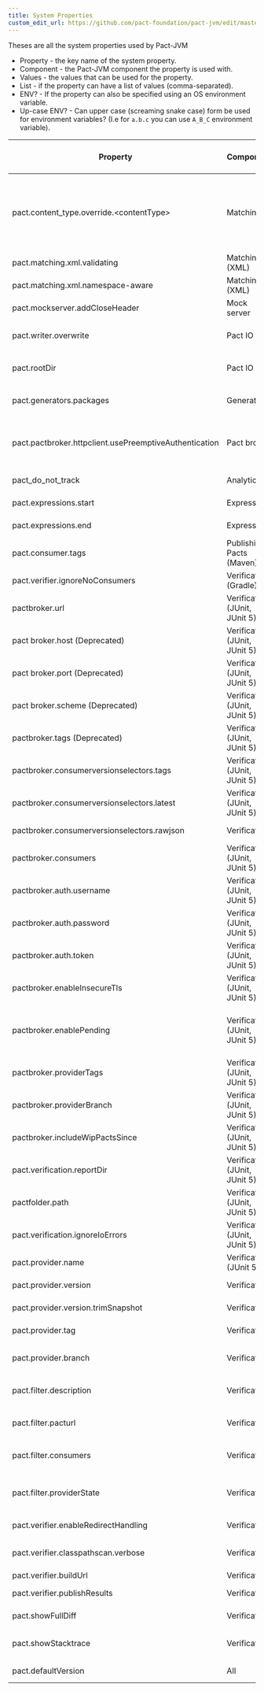 ```yaml
---
title: System Properties
custom_edit_url: https://github.com/pact-foundation/pact-jvm/edit/master/docs/system-properties.md
---
```

<!-- This file has been synced from the pact-foundation/pact-jvm repository. Please do not edit it directly. The URL of the source file can be found in the custom_edit_url value above -->

Theses are all the system properties used by Pact-JVM

* Property - the key name of the system property.
* Component - the Pact-JVM component the property is used with.
* Values - the values that can be used for the property.
* List - if the property can have a list of values (comma-separated).
* ENV? - If the property can also be specified using an OS environment variable.
* Up-case ENV? - Can upper case (screaming snake case) form be used for environment variables? (I.e for `a.b.c` you can use `A_B_C` environment variable).

| Property                                               | Component                     | Values                  | List | ENV? | Up-case ENV? | Description                                                                                                                                                                                                                                                                                                                                                                       |
|--------------------------------------------------------|-------------------------------|-------------------------|------|------|--------------|-----------------------------------------------------------------------------------------------------------------------------------------------------------------------------------------------------------------------------------------------------------------------------------------------------------------------------------------------------------------------------------|
| pact.content_type.override.&lt;contentType&gt;         | Matching                      | json, text, binary, xml | n    | n    | n            | Overrides the handling of a particular content type. Ie., `pact.content_type.override.applciation/thrift=json` will force `applciation/thrift` content types to be treated as JSON. You can specify the content type as either type/subtype or type.subtype (e.g., `pact.content_type.override.applciation/thrift=json` or `pact.content_type.override.applciation.thrift=json`). |
| pact.matching.xml.validating                           | Matching (XML)                | true, false             | n    | n    | n            | When set to false, will disable XML schema validation when matching XML documents.                                                                                                                                                                                                                                                                                                |
| pact.matching.xml.namespace-aware                      | Matching (XML)                | true, false             | n    | n    | n            | Setting this to true will enable support for XML namespaces with the XML parser.                                                                                                                                                                                                                                                                                                  |
| pact.mockserver.addCloseHeader                         | Mock server                   | true, false             | n    | n    | n            | If the mock server should add a `Connection: close` header to each response.                                                                                                                                                                                                                                                                                                      |
| pact.writer.overwrite                                  | Pact IO                       | true, false             | n    | n    | n            | Setting this to true will force the Pact file to always be overridden when written. Setting it to false will cause the Pact to be merged with any existing file.                                                                                                                                                                                                                  |
| pact.rootDir                                           | Pact IO                       | Directory name          | n    | n    | n            | Override the directory that Pact files are written to. The default behaviour is to try detect the build tool and set it appropriatly                                                                                                                                                                                                                                              |
| pact.generators.packages                               | Generators                    | Java package names      | y    | n    | n            | Specifies the Java packages to search when looking for generator classes.                                                                                                                                                                                                                                                                                                         |
| pact.pactbroker.httpclient.usePreemptiveAuthentication | Pact broker                   | true, false             | n    | n    | n            | If set to true, preemptive authentication will be used when accessing the Pact broker. This will send the Authorization header with every request. The default behaviour to to follow the HTTP RFC and only sent credentials after receiving a challenge response.                                                                                                                |
| pact_do_not_track                                      | Analytics                     | true, false             | n    | y    | n            | If set to true, anonymous OS and JVM version metrics will not be sent to Google Analytics                                                                                                                                                                                                                                                                                         |
| pact.expressions.start                                 | Expressions                   | string value            | n    | n    | n            | Sets the string to use to detect the start of an expression. Default is `${`.                                                                                                                                                                                                                                                                                                     |
| pact.expressions.end                                   | Expressions                   | string value            | n    | n    | n            | Sets the string to use to detect the end of an expression. Default is `}`.                                                                                                                                                                                                                                                                                                        |
| pact.consumer.tags                                     | Publishing Pacts (Maven)      | string value            | y    | n    | n            | Sets the consumer tags to use when publishing the Pact files.                                                                                                                                                                                                                                                                                                                     |
| pact.verifier.ignoreNoConsumers                        | Verification (Gradle)         | true, false             | n    | n    | n            | Don't fail the verification task if no consumer Pacts are found to verify.                                                                                                                                                                                                                                                                                                        |
| pactbroker.url                                         | Verification (JUnit, JUnit 5) | URL                     | n    | y    | n            | Set the Pact Broker URL to use to fetch pacts from.                                                                                                                                                                                                                                                                                                                               |
| pact broker.host (Deprecated)                          | Verification (JUnit, JUnit 5) | Hostname                | n    | y    | n            | Set the Pact Broker hostname to use to fetch pacts from. Deprecated in favour of pactbroker.url                                                                                                                                                                                                                                                                                   |
| pact broker.port (Deprecated)                          | Verification (JUnit, JUnit 5) | Port number             | n    | y    | n            | Set the Pact Broker port to use to fetch pacts from. Deprecated in favour of pactbroker.url                                                                                                                                                                                                                                                                                       |
| pact broker.scheme (Deprecated)                        | Verification (JUnit, JUnit 5) | http, https             | n    | y    | n            | Set the Pact Broker scheme to use to fetch pacts from. Deprecated in favour of pactbroker.url                                                                                                                                                                                                                                                                                     |
| pactbroker.tags (Deprecated)                           | Verification (JUnit, JUnit 5) | string values           | y    | y    | n            | Tags to use to fetch pacts for. Deprecated in favour of consumer version selectors.                                                                                                                                                                                                                                                                                               |
| pactbroker.consumerversionselectors.tags               | Verification (JUnit, JUnit 5) | tag names               | y    | y    | n            | Tags to use with the selectors when fetching pacts to verify.                                                                                                                                                                                                                                                                                                                     |
| pactbroker.consumerversionselectors.latest             | Verification (JUnit, JUnit 5) | true, false             | y    | y    | n            | If for each tag to use with the selectors when fetching pacts to verify, should only the latest value be considered.                                                                                                                                                                                                                                                              |
| pactbroker.consumerversionselectors.rawjson            | Verification                  | JSON                    | n    | y    | y            | Overrides the consumer version selectors with raw JSON [4.1.29+/4.3.0+]                                                                                                                                                                                                                                                                                                           |
| pactbroker.consumers                                   | Verification (JUnit, JUnit 5) | consumer names          | y    | y    | n            | Consumer names to use with the selectors when fetching pacts to verify.                                                                                                                                                                                                                                                                                                           |
| pactbroker.auth.username                               | Verification (JUnit, JUnit 5) | string value            | n    | y    | n            | Username to use when fetching pacts to verify.                                                                                                                                                                                                                                                                                                                                    |
| pactbroker.auth.password                               | Verification (JUnit, JUnit 5) | string value            | n    | y    | n            | Password to use when fetching pacts to verify.                                                                                                                                                                                                                                                                                                                                    |
| pactbroker.auth.token                                  | Verification (JUnit, JUnit 5) | string value            | n    | y    | n            | Bearer token to use when fetching pacts to verify.                                                                                                                                                                                                                                                                                                                                |
| pactbroker.enableInsecureTls                           | Verification (JUnit, JUnit 5) | true, false             | n    | y    | n            | Enabling insecure TLS by setting this to true will disable hostname validation and trust all certificates. Use with caution.                                                                                                                                                                                                                                                      |
| pactbroker.enablePending                               | Verification (JUnit, JUnit 5) | true, false             | n    | y    | n            | If the pending pacts feature should be enabled when fetching pacts to verify. When this is set to true, the provider tags or provider branches property also needs to be set (pactbroker.providerTags or pactbroker.providerBranch).                                                                                                                                              |
| pactbroker.providerTags                                | Verification (JUnit, JUnit 5) | tag names               | y    | y    | n            | Provider Tags to use to evaluate pending pacts when fetching pacts to verify.                                                                                                                                                                                                                                                                                                     |
| pactbroker.providerBranch                              | Verification (JUnit, JUnit 5) | branch name             | y    | y    | n            | Provider Branch to use to evaluate pending pacts when fetching pacts to verify.                                                                                                                                                                                                                                                                                                   |
| pactbroker.includeWipPactsSince                        | Verification (JUnit, JUnit 5) | ISO date (YYYY-MM-DD)   | n    | y    | n            | The earliest date WIP pacts should be included (ex: YYYY-MM-DD). If no date is provided, WIP pacts will not be included.                                                                                                                                                                                                                                                          |
| pact.verification.reportDir                            | Verification (JUnit, JUnit 5) | Directory name          | n    | y    | n            | Sets the directory to write any configured verification reports to.                                                                                                                                                                                                                                                                                                               |
| pactfolder.path                                        | Verification (JUnit, JUnit 5) | Directory name          | n    | y    | n            | Directory to fetch pacts from when using the folder loader.                                                                                                                                                                                                                                                                                                                       |
| pact.verification.ignoreIoErrors                       | Verification (JUnit, JUnit 5) | true, false             | n    | y    | n            | When a test is annotated with @IgnoreNoPactsToVerify, any IO errors that occur while fetching the pacts will also be ignored .                                                                                                                                                                                                                                                    |
| pact.provider.name                                     | Verification (JUnit 5)        | string value            | n    | y    | y            | Sets the provider name to use when running the Pact verification tests.                                                                                                                                                                                                                                                                                                           |
| pact.provider.version                                  | Verification                  | string value            | n    | n    | n            | Sets the provider version to use when publishing verification results.                                                                                                                                                                                                                                                                                                            |
| pact.provider.version.trimSnapshot                     | Verification                  | true, false             | n    | n    | n            | Enabling this will trim the Maven snapshot suffix off the Provider version.                                                                                                                                                                                                                                                                                                       |
| pact.provider.tag                                      | Verification                  | Provider names          | y    | y    | n            | List of provider tags to use to tag the verification results with when published back to the Pact Broker.                                                                                                                                                                                                                                                                         |
| pact.provider.branch                                   | Verification                  | VCS branch name         | n    | y    | n            | Branch name for the provider from the version control system to record when publishing verification results.                                                                                                                                                                                                                                                                      |
| pact.filter.description                                | Verification                  | string value or regex   | n    | n    | n            | Filters the interactions to be verified.                                                                                                                                                                                                                                                                                                                                          |
| pact.filter.pacturl                                    | Verification                  | URL                     | n    | y    | n            | Overrides the URL to use to fetch the Pacts to verify. This should be used when a webhook from the Pact broker has triggered the build.                                                                                                                                                                                                                                           |
| pact.filter.consumers                                  | Verification                  | string value            | y    | y    | n            | Filters the pacts by the consumer names to verify when fetched from older Pact brokers. Replaced with consumer version selectors in newer Pact brokers.                                                                                                                                                                                                                           |
| pact.filter.providerState                              | Verification                  | regex or empty string   | n    | y    | n            | Filters the interactions by the provider state names to verify. If set, it is a regular expression matched against the provider state names. If set to the empty string, will match interactions with no provider state.                                                                                                                                                          |
| pact.verifier.enableRedirectHandling                   | Verification                  | true, false             | n    | n    | n            | If set to false, will disable automatically following redirects.                                                                                                                                                                                                                                                                                                                  |
| pact.verifier.classpathscan.verbose                    | Verification                  | true                    | n    | n    | n            | if set (to any value), will enable verbose logging of class path scanning. Turning this option on can consume a lot of memory and generate a lot of logs.                                                                                                                                                                                                                         |
| pact.verifier.buildUrl                                 | Verification                  | URL                     | n    | n    | n            | Sets the build URL to send with the verification results.                                                                                                                                                                                                                                                                                                                         |
| pact.verifier.publishResults                           | Verification                  | true, false             | n    | y    | n            | If set to true, will publish the results of the verification back to the Pact broker. Should only be enabled in CI.                                                                                                                                                                                                                                                               |
| pact.showFullDiff                                      | Verification                  | true, false             | n    | y    | n            | If set to true, will add a full diff of the request or response payloads to the verification reports or output.                                                                                                                                                                                                                                                                   |
| pact.showStacktrace                                    | Verification                  | true, false             | n    | y    | n            | If set to true and the verification fails due an exception that is raised, will print the full stack trace of the exception.                                                                                                                                                                                                                                                      |
| pact.defaultVersion                                    | All                           | V1, V2, V3, V4          | n    | y    | y            | If not version is specified, Pact framework will default to this version                                                                                                                                                                                                                                                                                                          |
